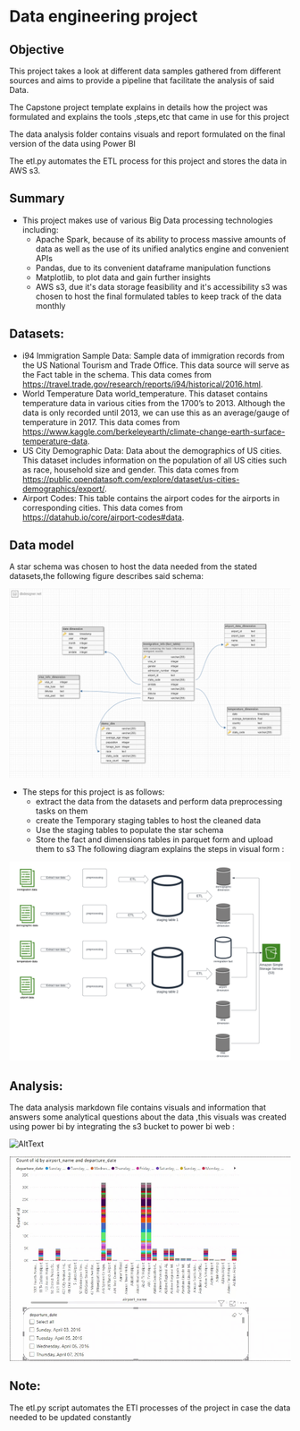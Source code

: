 # Data engineering project 
## Objective
This project takes a look at different data samples gathered from different sources and aims to provide a pipeline
that facilitate the analysis of said Data.

The Capstone project template explains in details how the project was formulated and explains the tools ,steps,etc
that came in use for this project 

The data analysis folder contains visuals and report formulated on the final version of the data using Power BI

The etl.py automates the ETL process for this project and stores the data in AWS s3.

## Summary
- This project makes use of various Big Data processing technologies including:
    - Apache Spark, because of its ability to process massive amounts of data as well as the use of its unified analytics engine and convenient APIs
    - Pandas, due to its convenient dataframe manipulation functions
    - Matplotlib, to plot data and gain further insights
    - AWS s3, due it's data storage feasibility and it's accessibility s3 was chosen to host the final formulated tables to keep track of the data monthly

## Datasets:
- i94 Immigration Sample Data: Sample data of immigration records from the US National Tourism and Trade Office. This data source will serve as the Fact table in the schema. This data comes from https://travel.trade.gov/research/reports/i94/historical/2016.html.
- World Temperature Data world_temperature. This dataset contains temperature data in various cities from the 1700’s to 2013. Although the data is only recorded until 2013, we can use this as an average/gauge of temperature in 2017. This data comes from https://www.kaggle.com/berkeleyearth/climate-change-earth-surface-temperature-data.
- US City Demographic Data: Data about the demographics of US cities. This dataset includes information on the population of all US cities such as race, household size and gender. This data comes from https://public.opendatasoft.com/explore/dataset/us-cities-demographics/export/.
- Airport Codes: This table contains the airport codes for the airports in corresponding cities. This data comes from https://datahub.io/core/airport-codes#data.

## Data model
A star schema was chosen to host the data needed from the stated datasets,the following figure describes said schema:

![AltText](images/tables_schema.png)

 - The steps for this project is as follows:
    - extract the data from the datasets and perform data preprocessing tasks on them
    - create the Temporary staging tables to host the cleaned data
    - Use the staging tables to populate the star schema 
    - Store the fact and dimensions tables in parquet form and upload them to s3
The following diagram explains the steps in visual form :

![AltText](images/ETL_DIAGRAM1.png)

## Analysis:
The data analysis markdown file contains visuals and information that answers some analytical questions about the data ,this visuals was created using power bi 
by integrating the s3 bucket to power bi web :

![AltText](images/map.gif)

![AltText](images/Animation.gif)


## Note:
The etl.py script automates the ETl processes of the project in case the data needed to be updated constantly 
